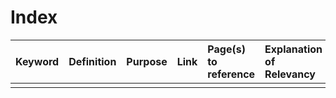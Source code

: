 # Index

|Keyword | Definition| Purpose| Link| Page(s) to reference| Explanation of Relevancy|
|:-------|:-------|:-------|:-------|:-------|:-------|
|     |     |       |      |       |
